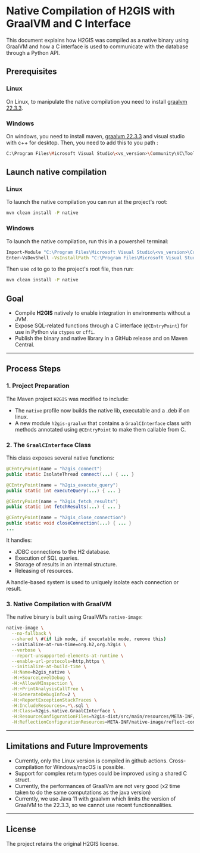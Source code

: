 # Native Compilation of H2GIS with GraalVM and C Interface

This document explains how H2GIS was compiled as a native binary using GraalVM and how a C interface is used to communicate with the database through a Python API.

## Prerequisites
### Linux
On Linux, to manipulate the native compilation you need to install [graalvm 22.3.3](https://github.com/graalvm/graalvm-ce-builds/releases/tag/vm-22.3.3).


### Windows
On windows, you need to install maven, [graalvm 22.3.3](https://github.com/graalvm/graalvm-ce-builds/releases/tag/vm-22.3.3) and visual studio with c++ for desktop.
Then, you need to add this to you path :
```bash
C:\Program Files\Microsoft Visual Studio\<vs_version>\Community\VC\Tools\MSVC\<vs_version>\bin\Hostx64\x64
```


## Launch native compilation

### Linux
To launch the native compilation you can run at the project's root:
```bash
mvn clean install -P native
```

### Windows
To launch the native compilation, run this in a powershell terminal:
```bash
Import-Module "C:\Program Files\Microsoft Visual Studio\<vs_version>\Community\Common7\Tools\Microsoft.VisualStudio.DevShell.dll"
Enter-VsDevShell -VsInstallPath "C:\Program Files\Microsoft Visual Studio\<vs_version>\Community" -DevCmdArguments '-arch=x64'
```

Then use `cd` to go to the project's root file, then run:
```bash
mvn clean install -P native
```


## Goal

- Compile **H2GIS** natively to enable integration in environments without a JVM.
- Expose SQL-related functions through a C interface (`@CEntryPoint`) for use in Python via `ctypes` or `cffi`.
- Publish the binary and native library in a GitHub release and on Maven Central.

---

## Process Steps

### 1. Project Preparation

The Maven project `H2GIS` was modified to include:

- The `native` profile now builds the native lib, executable and a .deb if on linux.
- A new module `h2gis-graalvm` that contains a `GraalCInterface` class with methods annotated using `@CEntryPoint` to make them callable from C.

### 2. The `GraalCInterface` Class

This class exposes several native functions:

```java
@CEntryPoint(name = "h2gis_connect")
public static IsolateThread connect(...) { ... }

@CEntryPoint(name = "h2gis_execute_query")
public static int executeQuery(...) { ... }

@CEntryPoint(name = "h2gis_fetch_results")
public static int fetchResults(...) { ... }

@CEntryPoint(name = "h2gis_close_connection")
public static void closeConnection(...) { ... }
...
```

It handles:
- JDBC connections to the H2 database.
- Execution of SQL queries.
- Storage of results in an internal structure.
- Releasing of resources.

A handle-based system is used to uniquely isolate each connection or result.

### 3. Native Compilation with GraalVM

The native binary is built using GraalVM’s `native-image`:

```bash
native-image \
  --no-fallback \
  --shared \ #(if lib mode, if executable mode, remove this)
  --initialize-at-run-time=org.h2,org.h2gis \
  --verbose \
  --report-unsupported-elements-at-runtime \
  --enable-url-protocols=http,https \
  --initialize-at-build-time \
  -H:Name=h2gis_native \
  -H:+SourceLevelDebug \
  -H:+AllowVMInspection \
  -H:+PrintAnalysisCallTree \
  -H:GenerateDebugInfo=2 \
  -H:+ReportExceptionStackTraces \
  -H:IncludeResources=.*\.sql \
  -H:Class=h2gis.native.GraalCInterface \
  -H:ResourceConfigurationFiles=h2gis-dist/src/main/resources/META-INF/native-image/resource-config.json \
  -H:ReflectionConfigurationResources=META-INF/native-image/reflect-config.json
```

---

## Limitations and Future Improvements

- Currently, only the Linux version is compiled in github actions. Cross-compilation for Windows/macOS is possible.
- Support for complex return types could be improved using a shared C struct.
- Currently, the performances of GraalVm are not very good (x2 time taken to do the same computations as the java version)
- Currently, we use Java 11 with graalvm which limits the version of GraalVM to the 22.3.3, so we cannot use recent functionnalities. 

---

## License

The project retains the original H2GIS license.